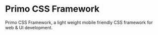 # Primo CSS Framework

Primo CSS Framework, a light weight mobile friendly CSS framework for web & UI development.
